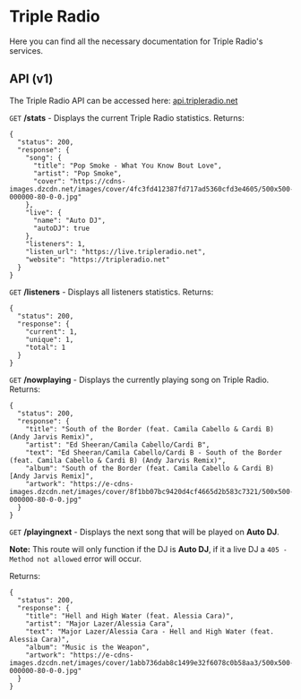 # Triple Radio

Here you can find all the necessary documentation for Triple Radio's services.

## API (v1)

The Triple Radio API can be accessed here: [api.tripleradio.net](https://api.tripleradio.net)

`GET` **/stats** - Displays the current Triple Radio statistics.
Returns:
```
{
  "status": 200,
  "response": {
    "song": {
      "title": "Pop Smoke - What You Know Bout Love",
      "artist": "Pop Smoke",
      "cover": "https://cdns-images.dzcdn.net/images/cover/4fc3fd412387fd717ad5360cfd3e4605/500x500-000000-80-0-0.jpg"
    },
    "live": {
      "name": "Auto DJ",
      "autoDJ": true
    },
    "listeners": 1,
    "listen_url": "https://live.tripleradio.net",
    "website": "https://tripleradio.net"
  }
}
```

`GET` **/listeners** - Displays all listeners statistics.
Returns:
```
{
  "status": 200,
  "response": {
    "current": 1,
    "unique": 1,
    "total": 1
  }
}
```

`GET` **/nowplaying** - Displays the currently playing song on Triple Radio.
Returns:
```
{
  "status": 200,
  "response": {
    "title": "South of the Border (feat. Camila Cabello & Cardi B) (Andy Jarvis Remix)",
    "artist": "Ed Sheeran/Camila Cabello/Cardi B",
    "text": "Ed Sheeran/Camila Cabello/Cardi B - South of the Border (feat. Camila Cabello & Cardi B) (Andy Jarvis Remix)",
    "album": "South of the Border (feat. Camila Cabello & Cardi B) [Andy Jarvis Remix]",
    "artwork": "https://e-cdns-images.dzcdn.net/images/cover/8f1bb07bc9420d4cf4665d2b583c7321/500x500-000000-80-0-0.jpg"
  }
}
```

`GET` **/playingnext** - Displays the next song that will be played on **Auto DJ**.

**Note:** This route will only function if the DJ is **Auto DJ**, if it a live DJ a `405 - Method not allowed` error will occur.

Returns:
```
{
  "status": 200,
  "response": {
    "title": "Hell and High Water (feat. Alessia Cara)",
    "artist": "Major Lazer/Alessia Cara",
    "text": "Major Lazer/Alessia Cara - Hell and High Water (feat. Alessia Cara)",
    "album": "Music is the Weapon",
    "artwork": "https://e-cdns-images.dzcdn.net/images/cover/1abb736dab8c1499e32f6078c0b58aa3/500x500-000000-80-0-0.jpg"
  }
}
```
